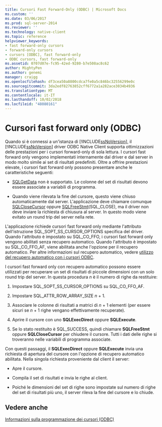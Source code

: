 ```yaml
---
title: Cursori Fast Forward-Only (ODBC) | Microsoft Docs
ms.custom: ''
ms.date: 03/06/2017
ms.prod: sql-server-2014
ms.reviewer: ''
ms.technology: native-client
ms.topic: reference
helpviewer_keywords:
- fast forward-only cursors
- forward-only cursors
- cursors [ODBC], fast forward-only
- ODBC cursors, fast forward-only
ms.assetid: 0707d07e-fc95-42ed-9280-b7e508ac8c62
author: MightyPen
ms.author: genemi
manager: craigg
ms.openlocfilehash: df3cea50a8800cdca7fe0a5c846bc32556299e0c
ms.sourcegitcommit: 3da2edf82763852cff6772a1a282ace3034b4936
ms.translationtype: MT
ms.contentlocale: it-IT
ms.lasthandoff: 10/02/2018
ms.locfileid: "48080161"
---
```

# <a name="fast-forward-only-cursors-odbc"></a>Cursori fast forward only (ODBC)
  Quando si è connessi a un'istanza di [!INCLUDE[ssNoVersion](../../../includes/ssnoversion-md.md)], il [!INCLUDE[ssNoVersion](../../../includes/ssnoversion-md.md)] driver ODBC Native Client supporta ottimizzazioni delle prestazioni per i cursori forward-only di sola lettura. I cursori fast forward only vengono implementati internamente dal driver e dal server in modo molto simile ai set di risultati predefiniti. Oltre a offrire prestazioni elevate, i cursori fast forward only possono presentare anche le caratteristiche seguenti:  
  
-   [SQLGetData](../../native-client-odbc-api/sqlgetdata.md) non è supportato. Le colonne del set di risultati devono essere associate a variabili di programma.  
  
-   Quando viene rilevata la fine del cursore, questo viene chiuso automaticamente dal server. L'applicazione deve chiamare comunque [SQLCloseCursor](../../native-client-odbc-api/sqlclosecursor.md) oppure [SQLFreeStmt](../../native-client-odbc-api/sqlfreestmt.md)(SQL_CLOSE), ma il driver non deve inviare la richiesta di chiusura al server. In questo modo viene evitato un round trip del server nella rete.  
  
 L'applicazione richiede cursori fast forward only mediante l'attributo dell'istruzione SQL_SOPT_SS_CURSOR_OPTIONS specifica del driver. Quando l'attributo è impostato su SQL_CO_FFO, i cursori fast forward only vengono abilitati senza recupero automatico. Quando l'attributo è impostato su SQL_CO_FFO_AF, viene abilitata anche l'opzione per il recupero automatico. Per altre informazioni sul recupero automatico, vedere [utilizzo del recupero automatico con i cursori ODBC](using-autofetch-with-odbc-cursors.md).  
  
 I cursori fast forward only con recupero automatico possono essere utilizzati per recuperare un set di risultati di piccole dimensioni con un solo round trip del server. In questa procedura *n* è il numero di righe da restituire:  
  
1.  Impostare SQL_SOPT_SS_CURSOR_OPTIONS su SQL_CO_FFO_AF.  
  
2.  Impostare SQL_ATTR_ROW_ARRAY_SIZE *n* + 1.  
  
3.  Associare le colonne di risultati a matrici di *n* + 1 elementi (per essere sicuri se *n* + 1 righe vengano effettivamente recuperate).  
  
4.  Aprire il cursore con uno **SQLExecDirect** oppure **SQLExecute**.  
  
5.  Se lo stato restituito è SQL_SUCCESS, quindi chiamare **SQLFreeStmt** oppure **SQLCloseCursor** per chiudere il cursore. Tutti i dati delle righe si troveranno nelle variabili di programma associate.  
  
 Con questi passaggi, il **SQLExecDirect** oppure **SQLExecute** invia una richiesta di apertura del cursore con l'opzione di recupero automatico abilitata. Nella singola richiesta proveniente dal client il server:  
  
-   Apre il cursore.  
  
-   Compila il set di risultati e invia le righe al client.  
  
-   Poiché le dimensioni del set di righe sono impostate sul numero di righe del set di risultati più uno, il server rileva la fine del cursore e lo chiude.  
  
## <a name="see-also"></a>Vedere anche  
 [Informazioni sulla programmazione dei cursori &#40;ODBC&#41;](cursor-programming-details-odbc.md)  
  
  
